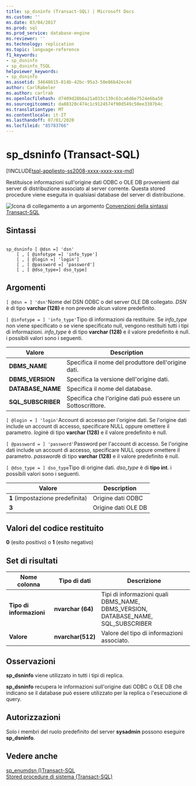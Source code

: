 ```yaml
---
title: sp_dsninfo (Transact-SQL) | Microsoft Docs
ms.custom: ''
ms.date: 03/04/2017
ms.prod: sql
ms.prod_service: database-engine
ms.reviewer: ''
ms.technology: replication
ms.topic: language-reference
f1_keywords:
- sp_dsninfo
- sp_dsninfo_TSQL
helpviewer_keywords:
- sp_dsninfo
ms.assetid: 34648615-814b-42bc-95a3-50e86b42ec4d
author: CarlRabeler
ms.author: carlrab
ms.openlocfilehash: d7409d28b6a21a033c139c63ca6d6e7524e6ba50
ms.sourcegitcommit: da88320c474c1c9124574f90d549c50ee3387b4c
ms.translationtype: MT
ms.contentlocale: it-IT
ms.lasthandoff: 07/01/2020
ms.locfileid: "85783766"
---
```

# <a name="sp_dsninfo-transact-sql"></a>sp_dsninfo (Transact-SQL)
[!INCLUDE[tsql-appliesto-ss2008-xxxx-xxxx-xxx-md](../../includes/applies-to-version/sqlserver.md)]

  Restituisce informazioni sull'origine dati ODBC o OLE DB provenienti dal server di distribuzione associato al server corrente. Questa stored procedure viene eseguita in qualsiasi database del server di distribuzione.  
  
 ![Icona di collegamento a un argomento](../../database-engine/configure-windows/media/topic-link.gif "Icona di collegamento a un argomento") [Convenzioni della sintassi Transact-SQL](../../t-sql/language-elements/transact-sql-syntax-conventions-transact-sql.md)  
  
## <a name="syntax"></a>Sintassi  
  
```  
  
sp_dsninfo [ @dsn =] 'dsn'   
    [ , [ @infotype =] 'info_type']   
    [ , [ @login =] 'login']   
    [ , [ @password =] 'password']  
    [ , [ @dso_type=] dso_type]  
```  
  
## <a name="arguments"></a>Argomenti  
`[ @dsn = ] 'dsn'`Nome del DSN ODBC o del server OLE DB collegato. *DSN* è di tipo **varchar (128)** e non prevede alcun valore predefinito.  
  
`[ @infotype = ] 'info_type'`Tipo di informazioni da restituire. Se *info_type* non viene specificato o se viene specificato null, vengono restituiti tutti i tipi di informazioni. *info_type* è di tipo **varchar (128)** e il valore predefinito è null. i possibili valori sono i seguenti.  
  
|Valore|Description|  
|-----------|-----------------|  
|**DBMS_NAME**|Specifica il nome del produttore dell'origine dati.|  
|**DBMS_VERSION**|Specifica la versione dell'origine dati.|  
|**DATABASE_NAME**|Specifica il nome del database.|  
|**SQL_SUBSCRIBER**|Specifica che l'origine dati può essere un Sottoscrittore.|  
  
`[ @login = ] 'login'`Account di accesso per l'origine dati. Se l'origine dati include un account di accesso, specificare NULL oppure omettere il parametro. *login*è di tipo **varchar (128)** e il valore predefinito è null.  
  
`[ @password = ] 'password'`Password per l'account di accesso. Se l'origine dati include un account di accesso, specificare NULL oppure omettere il parametro. *password*è di tipo **varchar (128)** e il valore predefinito è null.  
  
`[ @dso_type = ] dso_type`Tipo di origine dati. *dso_type* è di **tipo int**. i possibili valori sono i seguenti.  
  
|Valore|Description|  
|-----------|-----------------|  
|**1** (impostazione predefinita)|Origine dati ODBC|  
|**3**|Origine dati OLE DB|  
  
## <a name="return-code-values"></a>Valori del codice restituito  
 **0** (esito positivo) o **1** (esito negativo)  
  
## <a name="result-sets"></a>Set di risultati  
  
|Nome colonna|Tipo di dati|Descrizione|  
|-----------------|---------------|-----------------|  
|**Tipo di informazioni**|**nvarchar (64)**|Tipi di informazioni quali DBMS_NAME, DBMS_VERSION, DATABASE_NAME, SQL_SUBSCRIBER|  
|**Valore**|**nvarchar(512)**|Valore del tipo di informazioni associato.|  
  
## <a name="remarks"></a>Osservazioni  
 **sp_dsninfo** viene utilizzato in tutti i tipi di replica.  
  
 **sp_dsninfo** recupera le informazioni sull'origine dati ODBC o OLE DB che indicano se il database può essere utilizzato per la replica o l'esecuzione di query.  
  
## <a name="permissions"></a>Autorizzazioni  
 Solo i membri del ruolo predefinito del server **sysadmin** possono eseguire **sp_dsninfo**.  
  
## <a name="see-also"></a>Vedere anche  
 [sp_enumdsn &#40;&#41;Transact-SQL](../../relational-databases/system-stored-procedures/sp-enumdsn-transact-sql.md)   
 [Stored procedure di sistema &#40;Transact-SQL&#41;](../../relational-databases/system-stored-procedures/system-stored-procedures-transact-sql.md)  
  
  
